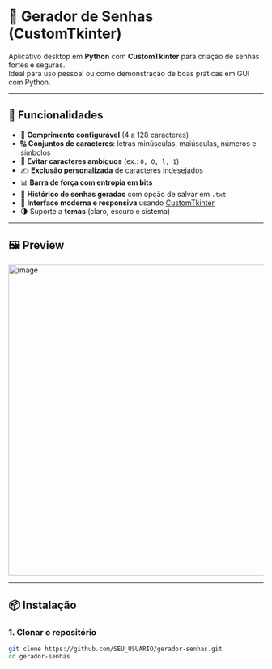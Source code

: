 # 🔑 Gerador de Senhas (CustomTkinter)

Aplicativo desktop em **Python** com **CustomTkinter** para criação de senhas fortes e seguras.  
Ideal para uso pessoal ou como demonstração de boas práticas em GUI com Python.

---

## 🚀 Funcionalidades
- 📏 **Comprimento configurável** (4 a 128 caracteres)  
- 🔠 **Conjuntos de caracteres**: letras minúsculas, maiúsculas, números e símbolos  
- 🚫 **Evitar caracteres ambíguos** (ex.: `0, O, l, 1`)  
- ✍️ **Exclusão personalizada** de caracteres indesejados  
- 📊 **Barra de força com entropia em bits**  
- 📝 **Histórico de senhas geradas** com opção de salvar em `.txt`  
- 🎨 **Interface moderna e responsiva** usando [CustomTkinter](https://github.com/TomSchimansky/CustomTkinter)  
- 🌗 Suporte a **temas** (claro, escuro e sistema)

---

## 🖼️ Preview
<img width="895" height="613" alt="image" src="https://github.com/user-attachments/assets/a6b870f7-cc33-4d10-a5d6-f735c82b4cee" />


---

## 📦 Instalação

### 1. Clonar o repositório
```bash
git clone https://github.com/SEU_USUARIO/gerador-senhas.git
cd gerador-senhas

